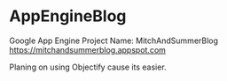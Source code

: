 # AppEngineBlog

Google App Engine Project Name: MitchAndSummerBlog
https://mitchandsummerblog.appspot.com

Planing on using Objectify cause its easier.
